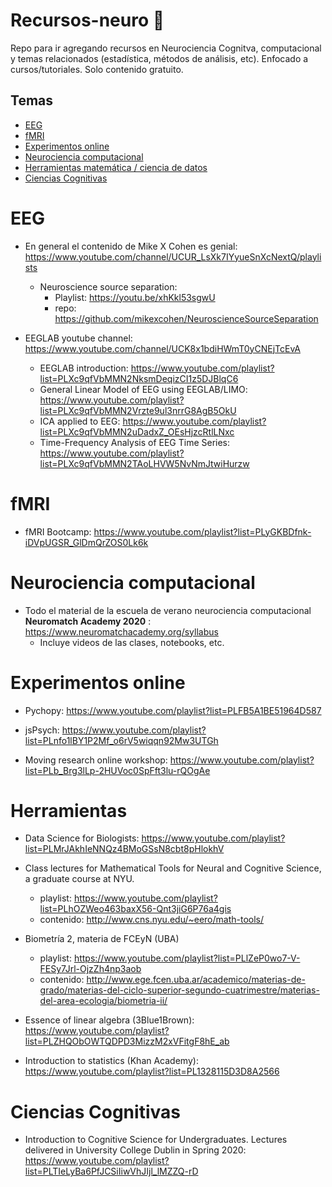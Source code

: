 # Recursos-neuro  🧠

Repo para ir agregando recursos en Neurociencia Cognitva, computacional y temas relacionados (estadística, métodos de análisis, etc).
Enfocado a cursos/tutoriales.
Solo contenido gratuito.

## Temas
- [EEG](#EEG)
- [fMRI](#fMRI)
- [Experimentos online](#Experimentos-online)
- [Neurociencia computacional](#Neurociencia-computacional)
- [Herramientas matemática / ciencia de datos](#Herramientas)
- [Ciencias Cognitivas](#Ciencias-Cognitivas)


# EEG

* En general el contenido de Mike X Cohen es genial: https://www.youtube.com/channel/UCUR_LsXk7IYyueSnXcNextQ/playlists
    * Neuroscience source separation: 
      * Playlist: https://youtu.be/xhKkl53sgwU
      * repo: https://github.com/mikexcohen/NeuroscienceSourceSeparation

* EEGLAB youtube channel: https://www.youtube.com/channel/UCK8x1bdiHWmT0yCNEjTcEvA
    * EEGLAB introduction: https://www.youtube.com/playlist?list=PLXc9qfVbMMN2NksmDeqizCI1z5DJBlqC6
    * General Linear Model of EEG using EEGLAB/LIMO: https://www.youtube.com/playlist?list=PLXc9qfVbMMN2Vrzte9ul3nrrG8AgB5OkU
    * ICA applied to EEG: https://www.youtube.com/playlist?list=PLXc9qfVbMMN2uDadxZ_OEsHjzcRtlLNxc
    * Time-Frequency Analysis of EEG Time Series: https://www.youtube.com/playlist?list=PLXc9qfVbMMN2TAoLHVW5NvNmJtwiHurzw
    
# fMRI

* fMRI Bootcamp: https://www.youtube.com/playlist?list=PLyGKBDfnk-iDVpUGSR_GlDmQrZOS0Lk6k
 
 
# Neurociencia computacional

* Todo el material de la escuela de verano neurociencia computacional **Neuromatch Academy 2020** : https://www.neuromatchacademy.org/syllabus
    * Incluye videos de las clases, notebooks, etc.

# Experimentos online

* Pychopy: https://www.youtube.com/playlist?list=PLFB5A1BE51964D587

* jsPsych: https://www.youtube.com/playlist?list=PLnfo1lBY1P2Mf_o6rV5wiqqn92Mw3UTGh 
 
* Moving research online workshop: https://www.youtube.com/playlist?list=PLb_Brg3lLp-2HUVoc0SpFft3lu-rQOgAe

# Herramientas

* Data Science for Biologists: https://www.youtube.com/playlist?list=PLMrJAkhIeNNQz4BMoGSsN8cbt8pHlokhV

* Class lectures for Mathematical Tools for Neural and Cognitive Science, a graduate course at NYU.  
    * playlist: https://www.youtube.com/playlist?list=PLhOZWeo463baxX56-Qnt3jiG6P76a4gis
    * contenido: http://www.cns.nyu.edu/~eero/math-tools/

* Biometría 2, materia de FCEyN (UBA) 
    * playlist: https://www.youtube.com/playlist?list=PLlZeP0wo7-V-FESy7Jrl-OjzZh4np3aob
    * contenido: http://www.ege.fcen.uba.ar/academico/materias-de-grado/materias-del-ciclo-superior-segundo-cuatrimestre/materias-del-area-ecologia/biometria-ii/
    
* Essence of linear algebra (3Blue1Brown): https://www.youtube.com/playlist?list=PLZHQObOWTQDPD3MizzM2xVFitgF8hE_ab

* Introduction to statistics (Khan Academy): https://www.youtube.com/playlist?list=PL1328115D3D8A2566

# Ciencias Cognitivas

* Introduction to Cognitive Science for Undergraduates. Lectures delivered in University College Dublin in Spring 2020: https://www.youtube.com/playlist?list=PLTIeLyBa6PfJCSiIiwVhJIjl_lMZZQ-rD
